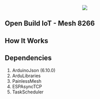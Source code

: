 <p align="center"> 
<img src="https://github.com/OpenBuildProject/OpenBuild_IoT-Mesh8266/blob/master/logo.png">
</p>

## Open Build IoT - Mesh 8266

## How It Works

## Dependencies
1. ArduinoJson (6.10.0)
2. ArduLibraries
3. PainlessMesh
4. ESPAsyncTCP
5. TaskScheduler

